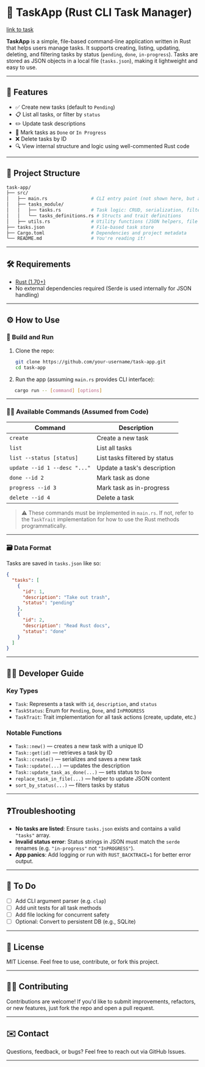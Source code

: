 # 📝 TaskApp (Rust CLI Task Manager)

[link to task](https://roadmap.sh/projects/task-tracker)

**TaskApp** is a simple, file-based command-line application written in Rust that helps users manage tasks. It supports creating, listing, updating, deleting, and filtering tasks by status (`pending`, `done`, `in-progress`). Tasks are stored as JSON objects in a local file (`tasks.json`), making it lightweight and easy to use.

---

## 🚀 Features

- ✅ Create new tasks (default to `Pending`)
- 📋 List all tasks, or filter by `status`
- ✏️ Update task descriptions
- 🔄 Mark tasks as `Done` or `In Progress`
- ❌ Delete tasks by ID
- 🔍 View internal structure and logic using well-commented Rust code

---

## 🧱 Project Structure

```bash
task-app/
├── src/
│   ├── main.rs                # CLI entry point (not shown here, but assumed)
│   ├── tasks_module/
│   │   ├── tasks.rs           # Task logic: CRUD, serialization, filtering
│   │   └── tasks_definitions.rs # Structs and trait definitions
│   ├── utils.rs               # Utility functions (JSON helpers, file IO)
├── tasks.json                 # File-based task store
├── Cargo.toml                 # Dependencies and project metadata
└── README.md                  # You're reading it!
```

---

## 🛠️ Requirements

- [Rust (1.70+)](https://www.rust-lang.org/tools/install)
- No external dependencies required (Serde is used internally for JSON handling)

---

## ⚙️ How to Use

### 🔧 Build and Run

1. Clone the repo:

   ```bash
   git clone https://github.com/your-username/task-app.git
   cd task-app
   ```

2. Run the app (assuming `main.rs` provides CLI interface):

```bash
   cargo run -- [command] [options]
```

---

### 🧑‍💻 Available Commands (Assumed from Code)

| Command                      | Description                   |
| ---------------------------- | ----------------------------- |
| `create`                     | Create a new task             |
| `list`                       | List all tasks                |
| `list --status [status]`     | List tasks filtered by status |
| `update --id 1 --desc "..."` | Update a task's description   |
| `done --id 2`                | Mark task as done             |
| `progress --id 3`            | Mark task as in-progress      |
| `delete --id 4`              | Delete a task                 |

> ⚠️ These commands must be implemented in `main.rs`. If not, refer to the `TaskTrait` implementation for how to use the Rust methods programmatically.

---

### 🗃️ Data Format

Tasks are saved in `tasks.json` like so:

```json
{
  "tasks": [
    {
      "id": 1,
      "description": "Take out trash",
      "status": "pending"
    },
    {
      "id": 2,
      "description": "Read Rust docs",
      "status": "done"
    }
  ]
}
```

---

## 👨‍💻 Developer Guide

### Key Types

- `Task`: Represents a task with `id`, `description`, and `status`
- `TaskStatus`: Enum for `Pending`, `Done`, and `InPROGRESS`
- `TaskTrait`: Trait implementation for all task actions (create, update, etc.)

### Notable Functions

- `Task::new()` — creates a new task with a unique ID
- `Task::get(id)` — retrieves a task by ID
- `Task::create()` — serializes and saves a new task
- `Task::update(...)` — updates the description
- `Task::update_task_as_done(...)` — sets status to `Done`
- `replace_task_in_file(...)` — helper to update JSON content
- `sort_by_status(...)` — filters tasks by status

---

## ❓Troubleshooting

- **No tasks are listed**: Ensure `tasks.json` exists and contains a valid `"tasks"` array.
- **Invalid status error**: Status strings in JSON must match the `serde` renames (e.g. `"in-progress"` not `"InPROGRESS"`).
- **App panics**: Add logging or run with `RUST_BACKTRACE=1` for better error output.

---

## 📌 To Do

- [ ] Add CLI argument parser (e.g. `clap`)
- [ ] Add unit tests for all task methods
- [ ] Add file locking for concurrent safety
- [ ] Optional: Convert to persistent DB (e.g., SQLite)

---

## 📄 License

MIT License. Feel free to use, contribute, or fork this project.

---

## 🙋‍♀️ Contributing

Contributions are welcome! If you'd like to submit improvements, refactors, or new features, just fork the repo and open a pull request.

---

## ✉️ Contact

Questions, feedback, or bugs? Feel free to reach out via GitHub Issues.

---
